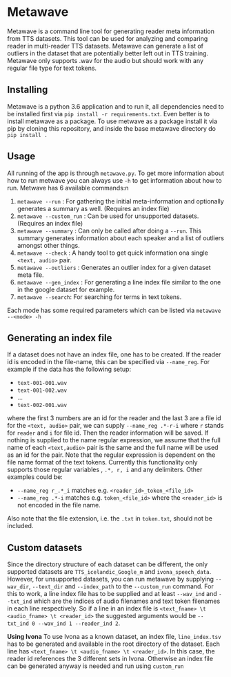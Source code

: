 # Metawave
Metawave is a command line tool for generating reader meta information from TTS datasets. This tool can be used for analyzing and comparing reader in multi-reader TTS datasets. Metawave can generate a list of outliers in the dataset that are potentially better left out in TTS training. Metawave only supports .wav for the audio but should work with any regular file type for text tokens.

## Installing
Metawave is a python 3.6 application and to run it, all dependencies need to be installed first via `pip install -r requirements.txt`. Even better is to install metawave as a package. To use metwave as a package install it via pip by cloning this repository, and inside the base metawave directory do `pip install .`

## Usage
All running of the app is through `metawave.py`. To get more information about how to run metwave you can always use `-h` to get information about how to run. Metwave has 6 available commands:n

1. `metawave --run` : For gathering the initial meta-information and optionally generates a summary as well. (Requires an index file)
2. `metawave --custom_run` : Can be used for unsupported datasets. (Requires an index file)
3. `metawave --summary` : Can only be called after doing a `--run`. This summary generates information about each speaker and a list of outliers amongst other things.
4. `metawave --check` : A handy tool to get quick information ona single `<text, audio>` pair.
5. `metawave --outliers` : Generates an outlier index for a given dataset meta file.
6. `metawave --gen_index` : For generating a line index file similar to the one in the google dataset for example.
7. `metawave --search`: For searching for terms in text tokens.


Each mode has some required parameters which can be listed via `metawave --<mode> -h`

## Generating an index file
If a dataset does not have an index file, one has to be created. If the reader id is encoded in the file-name, this can be specified via `--name_reg`. For example if the data has the following setup:

* `text-001-001.wav`
* `text-001-002.wav`
* ...
* `text-002-001.wav`

where the first 3 numbers are an id for the reader and the last 3 are a file id for the `<text, audio>` pair, we can supply `--name_reg .*-r-i` where `r` stands for `reader` and `i` for file id. Then the reader information will be saved. If nothing is supplied to the name regular expression, we assume that the full name of each `<text,audio>` pair is the same and the full name will be used as an id for the pair. Note that the regular expression is dependent on the file name format of the text tokens. Currently this functionality only supports those regular variables , `.*, r, i` and any delimiters. Other examples could be:

* `--name_reg r_.*_i` matches e.g. `<reader_id>_token_<file_id>`
* `--name_reg .*-i` matches e.g. `token_<file_id>` where the `<reader_id>` is not encoded in the file name.

Also note that the file extension, i.e. the `.txt` in `token.txt`, should not be included.

## Custom datasets
Since the directory structure of each dataset can be different, the only supported datasets are `TTS_icelandic_Google_m` and `ivona_speech_data`. However, for unsupported datasets, you can run metawave by supplying `--wav_dir`, `--text_dir` and `--index_path` to the `--custom_run` command. For this to work, a line index file has to be supplied and at least `--wav_ind` and `--txt_ind` which are the indices of audio filenames and text token filenames in each line respectively. So if a line in an index file is `<text_fname> \t <audio_fname> \t <reader_id>` the suggested arguments would be `--txt_ind 0 --wav_ind 1 --reader_ind 2`.

**Using Ivona**
To use Ivona as a known dataset, an index file, `line_index.tsv` has to be generated and available in the root directory of the dataset. Each line has `<text_fname> \t <audio_fname> \t <reader_id>`. In this case, the reader id references the 3 different sets in Ivona. Otherwise an index file can be generated anyway is needed and run using `custom_run`

